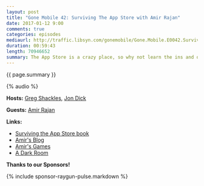 ```yaml
---
layout: post
title: "Gone Mobile 42: Surviving The App Store with Amir Rajan"
date: 2017-01-12 9:00
comments: true
categories: episodes
mediaurl: http://traffic.libsyn.com/gonemobile/Gone.Mobile.E0042.Surviving.the.App.Store.with.Amir.Rajan.mp3
duration: 00:59:43
length: 70946652
summary: The App Store is a crazy place, so why not learn the ins and outs from someone who has been through it all? In this episode we sit down with Amir Rajan, developer of the hit game A Dark Room, to talk through his experiences building a successful game, backed by a mountain of data around metrics, revenue, and more. 
---
```


{{ page.summary }}

<!-- more -->

{% audio %}

**Hosts:** [Greg Shackles](http://twitter.com/gshackles), [Jon Dick](http://twitter.com/redth)

**Guests:** [Amir Rajan](https://twitter.com/amirrajan)

**Links:** 

- [Surviving the App Store book](http://leanpub.com/survivingtheappstore/c/free)
- [Amir's Blog](http://amirrajan.net/)
- [Amir's Games](https://itunes.apple.com/us/developer/amirali-rajan/id736683064)
- [A Dark Room](https://en.wikipedia.org/wiki/A_Dark_Room)

**Thanks to our Sponsors!**

{% include sponsor-raygun-pulse.markdown %}
